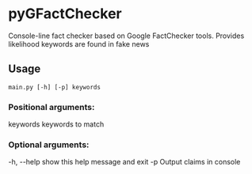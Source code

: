 # pyGFactChecker
Console-line fact checker based on Google FactChecker tools.
Provides likelihood keywords are found in fake news


## Usage
```
main.py [-h] [-p] keywords
```
### Positional arguments:
  keywords    keywords to match

### Optional arguments:
  -h, --help  show this help message and exit
  -p          Output claims in console

